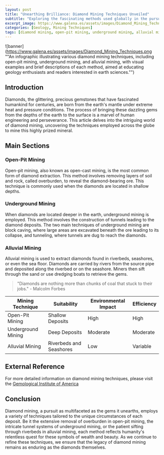 ```yaml
---
layout: post
title: "Unearthing Brilliance: Diamond Mining Techniques Unveiled"
subtitle: "Exploring the fascinating methods used globally in the pursuit of the world's most sought-after gemstone."
excerpt_image: https://www.galena.es/assets/images/Diamond_Mining_Techniques.png
categories: [Geology, Mining Techniques]
tags: [diamond mining, open-pit mining, underground mining, alluvial mining]
---
```


![banner](https://www.galena.es/assets/images/Diamond_Mining_Techniques.png ""An infographic illustrating various diamond mining techniques, including open-pit mining, underground mining, and alluvial mining, with visual examples and brief descriptions of each method, aimed at educating geology enthusiasts and readers interested in earth sciences."")

## Introduction
Diamonds, the glittering, precious gemstones that have fascinated humankind for centuries, are born from the earth's mantle under extreme heat and pressure conditions. The process of bringing these dazzling gems from the depths of the earth to the surface is a marvel of human engineering and perseverance. This article delves into the intriguing world of diamond mining, uncovering the techniques employed across the globe to mine this highly prized mineral.

## Main Sections
### Open-Pit Mining
Open-pit mining, also known as open-cast mining, is the most common form of diamond extraction. This method involves removing layers of soil and rock, called overburden, to reveal the diamond-bearing ore. This technique is commonly used when the diamonds are located in shallow depths. 

### Underground Mining
When diamonds are located deeper in the earth, underground mining is employed. This method involves the construction of tunnels leading to the diamond deposits. The two main techniques of underground mining are block caving, where large areas are excavated beneath the ore leading to its collapse, and tunneling, where tunnels are dug to reach the diamonds.

### Alluvial Mining
Alluvial mining is used to extract diamonds found in riverbeds, seashores, or even the sea floor. Diamonds are carried by rivers from the source pipe and deposited along the riverbed or on the seashore. Miners then sift through the sand or use dredging boats to retrieve the gems.

> "Diamonds are nothing more than chunks of coal that stuck to their jobs." - Malcolm Forbes

| Mining Technique | Suitability | Environmental Impact | Efficiency |
|------------------|-------------|----------------------|------------|
| Open-Pit Mining  | Shallow Deposits | High | High |
| Underground Mining | Deep Deposits | Moderate | Moderate |
| Alluvial Mining | Riverbeds and Seashores | Low | Variable |

## External Reference
For more detailed information on diamond mining techniques, please visit the [Gemological Institute of America](https://www.gia.edu/gia-news-research/diamond-fun-facts)

## Conclusion
Diamond mining, a pursuit as multifaceted as the gems it unearths, employs a variety of techniques tailored to the unique circumstances of each deposit. Be it the extensive removal of overburden in open-pit mining, the intricate tunnel systems of underground mining, or the patient sifting through riverbeds in alluvial mining, each method reflects humanity's relentless quest for these symbols of wealth and beauty. As we continue to refine these techniques, we ensure that the legacy of diamond mining remains as enduring as the diamonds themselves.